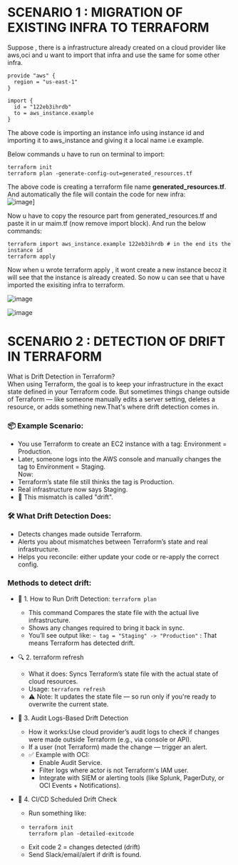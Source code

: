 # SCENARIO 1 : MIGRATION OF EXISTING INFRA TO TERRAFORM

Suppose , there is a infrastructure already created on a cloud provider like aws,oci and u want to import that infra and use the same for some other infra.

```
provide "aws" {
  region = "us-east-1"
}

import {
  id = "122eb3ihrdb"
  to = aws_instance.example
}

```

The above code is importing an instance info using instance id and importing it to aws_instance and giving it a local name i.e example.  

Below commands u have to run on terminal to import:  
```
terraform init
terraform plan -generate-config-out=generated_resources.tf
```

The above code is creating a terraform file name **generated_resources.tf**. And automatically the file will contain the code for new infra:  
![image](https://github.com/user-attachments/assets/8c1a910f-829b-47b3-9065-523fccc562c1)]

Now u have to copy the resource part from generated_resources.tf and paste it in ur maim.tf (now remove import block). And run the below commands:

```
terraform import aws_instance.example 122eb3ihrdb # in the end its the instance id
terraform apply

```
Now when u wrote terraform apply , it wont create a new instance becoz it will see that the instance is already created. So now u can see that u have imported the exisiting infra to terraform.  

![image](https://github.com/user-attachments/assets/c7a07376-f937-4c28-9ad5-15db2ab94b83)

![image](https://github.com/user-attachments/assets/d87cd403-6e34-4706-ab52-b8e5a1c4d0ed)


# SCENARIO 2 : DETECTION OF DRIFT IN TERRAFORM

 What is Drift Detection in Terraform?  
 When using Terraform, the goal is to keep your infrastructure in the exact state defined in your Terraform code. But sometimes things change outside of Terraform — like someone manually edits a server setting, deletes a resource, or adds something new.That's where drift detection comes in.  

 ### 📦 Example Scenario:
 - You use Terraform to create an EC2 instance with a tag: Environment = Production.
 - Later, someone logs into the AWS console and manually changes the tag to Environment = Staging.  
 Now:
 - Terraform’s state file still thinks the tag is Production.
 - Real infrastructure now says Staging.
 - 🧨 This mismatch is called "drift".

### 🛠️ What Drift Detection Does:  
- Detects changes made outside Terraform.
- Alerts you about mismatches between Terraform’s state and real infrastructure.
- Helps you reconcile: either update your code or re-apply the correct config.

### Methods to detect drift:  
- 🧪 1. How to Run Drift Detection:
``` terraform plan ```
  - This command Compares the state file with the actual live infrastructure.
  - Shows any changes required to bring it back in sync.
  - You’ll see output like: `~ tag = "Staging" -> "Production"`   : That means Terraform has detected drift.  

- 🔍 2. terraform refresh
  - What it does: Syncs Terraform’s state file with the actual state of cloud resources.
  - Usage: `terraform refresh`
  - ⚠️ Note: It updates the state file — so run only if you're ready to overwrite the current state.  
 
- 🔐 3. Audit Logs-Based Drift Detection
  - How it works:Use cloud provider’s audit logs to check if changes were made outside Terraform (e.g., via console or API).
  - If a user (not Terraform) made the change — trigger an alert.  
  - ✅ Example with OCI:
    - Enable Audit Service.
    - Filter logs where actor is not Terraform's IAM user.
    - Integrate with SIEM or alerting tools (like Splunk, PagerDuty, or OCI Events + Notifications).
- 🔁 4. CI/CD Scheduled Drift Check
  - Run something like:  
  - ```
    terraform init
    terraform plan -detailed-exitcode
    ```
  - Exit code 2 = changes detected (drift)
  - Send Slack/email/alert if drift is found.  
